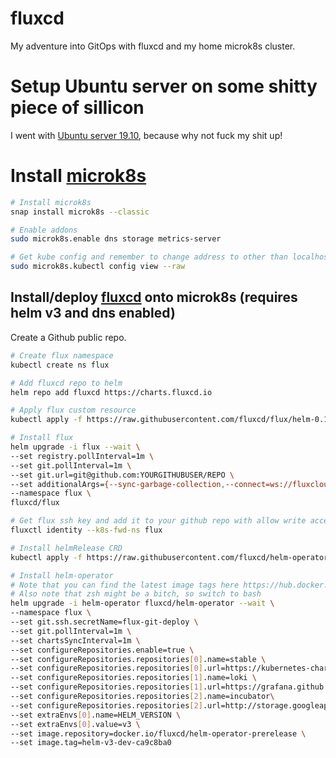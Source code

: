 # fluxcd
My adventure into GitOps with fluxcd and my home microk8s cluster.

# Setup Ubuntu server on some shitty piece of sillicon
I went with [Ubuntu server 19.10](https://ubuntu.com/download/server), because why not fuck my shit up!

# Install [microk8s](https://microk8s.io/docs/)
```bash
# Install microk8s
snap install microk8s --classic

# Enable addons
sudo microk8s.enable dns storage metrics-server

# Get kube config and remember to change address to other than localhost
sudo microk8s.kubectl config view --raw
```

## Install/deploy [fluxcd](https://fluxcd.io/) onto microk8s (requires helm v3 and dns enabled)
Create a Github public repo.
```bash
# Create flux namespace
kubectl create ns flux

# Add fluxcd repo to helm
helm repo add fluxcd https://charts.fluxcd.io

# Apply flux custom resource
kubectl apply -f https://raw.githubusercontent.com/fluxcd/flux/helm-0.10.1/deploy-helm/flux-helm-release-crd.yaml

# Install flux
helm upgrade -i flux --wait \
--set registry.pollInterval=1m \
--set git.pollInterval=1m \
--set git.url=git@github.com:YOURGITHUBUSER/REPO \
--set additionalArgs={--sync-garbage-collection,--connect=ws://fluxcloud} \ # comment this line if you do not want flux to delete resources
--namespace flux \
fluxcd/flux

# Get flux ssh key and add it to your github repo with allow write access
fluxctl identity --k8s-fwd-ns flux

# Install helmRelease CRD
kubectl apply -f https://raw.githubusercontent.com/fluxcd/helm-operator/helm-v3-dev/deploy/flux-helm-release-crd.yaml

# Install helm-operator
# Note that you can find the latest image tags here https://hub.docker.com/repository/docker/fluxcd/helm-operator-prerelease/tags?page=1&ordering=last_updated
# Also note that zsh might be a bitch, so switch to bash
helm upgrade -i helm-operator fluxcd/helm-operator --wait \
--namespace flux \
--set git.ssh.secretName=flux-git-deploy \
--set git.pollInterval=1m \
--set chartsSyncInterval=1m \
--set configureRepositories.enable=true \
--set configureRepositories.repositories[0].name=stable \
--set configureRepositories.repositories[0].url=https://kubernetes-charts.storage.googleapis.com \
--set configureRepositories.repositories[1].name=loki \
--set configureRepositories.repositories[1].url=https://grafana.github.io/loki/charts \
--set configureRepositories.repositories[2].name=incubator\
--set configureRepositories.repositories[2].url=http://storage.googleapis.com/kubernetes-charts-incubator \
--set extraEnvs[0].name=HELM_VERSION \
--set extraEnvs[0].value=v3 \
--set image.repository=docker.io/fluxcd/helm-operator-prerelease \
--set image.tag=helm-v3-dev-ca9c8ba0
```
